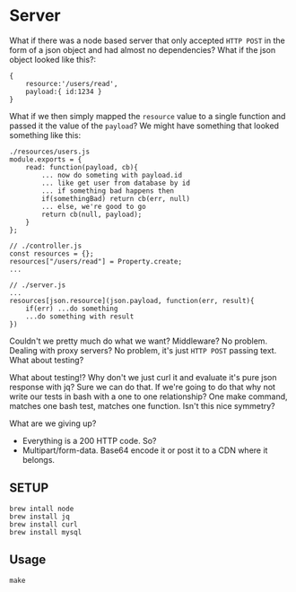# Server
What if there was a node based server that only accepted `HTTP POST` in the form of a json object and had almost no dependencies? What if the json object looked like this?:

    {
        resource:'/users/read',
        payload:{ id:1234 }
    }

What if we then simply mapped the `resource` value to a single function and passed it the value of the `payload`? We might have something that looked something like this:

    ./resources/users.js
    module.exports = {
        read: function(payload, cb){
            ... now do someting with payload.id
            ... like get user from database by id
            ... if something bad happens then
            if(somethingBad) return cb(err, null)
            ... else, we're good to go
            return cb(null, payload);
        }
    };

    // ./controller.js
    const resources = {};
    resources["/users/read"] = Property.create;
    ...
    
    // ./server.js
    ...
    resources[json.resource](json.payload, function(err, result){
        if(err) ...do something
        ...do something with result
    })

Couldn't we pretty much do what we want? Middleware? No problem. Dealing with proxy servers? No problem, it's just `HTTP POST` passing text. What about testing?

What about testing!? Why don't we just curl it and evaluate it's pure json response with jq? Sure we can do that. If we're going to do that why not write our tests in bash with a one to one relationship? One make command, matches one bash test, matches one function. Isn't this nice symmetry? 

What are we giving up? 

* Everything is a 200 HTTP code. So?
* Multipart/form-data. Base64 encode it or post it to a CDN where it belongs.

## SETUP

    brew intall node
    brew install jq
    brew install curl
    brew install mysql

## Usage

    make
